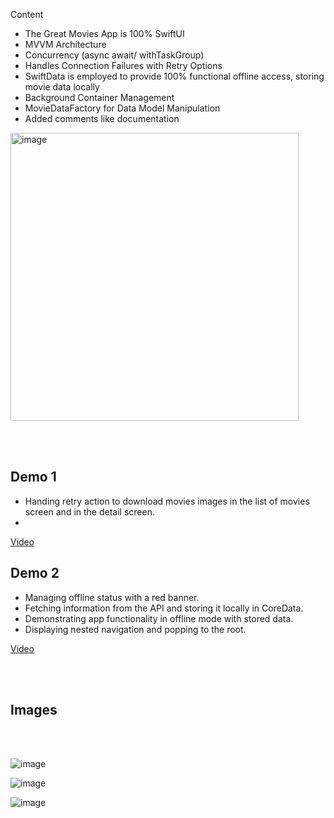 Content

- The Great Movies App is 100% SwiftUI
- MVVM Architecture
- Concurrency (async await/ withTaskGroup)
- Handles Connection Failures with Retry Options
- SwiftData is employed to provide 100% functional offline access, storing movie data locally
- Background Container Management
- MovieDataFactory for Data Model Manipulation
- Added comments like documentation
<img width="461" alt="image" src="https://github.com/Alvathor/Great-Movies/assets/6671262/64377d56-872a-4935-9f9f-6727f22a9b76">

<br><br>


## Demo 1
- Handing retry action to download movies images in the list of movies screen and in the detail screen.
- 
[Video](https://youtube.com/shorts/YoB5HFEzXYI?si=Grcb1LRQjtACHpGE)

## Demo 2
- Managing offline status with a red banner.
- Fetching information from the API and storing it locally in CoreData.
- Demonstrating app functionality in offline mode with stored data.
- Displaying nested navigation and popping to the root.



[Video](https://www.youtube.com/watch?v=BW7NF19D7PE)

<br><br>

## Images 
<br><br>



![image](https://github.com/Alvathor/Great-Movies/assets/6671262/5344bd20-ed69-4cab-8379-fefbae5dadf4)


![image](https://github.com/Alvathor/Great-Movies/assets/6671262/f81fe2d8-868d-4e82-96ce-19a3f95f7893)

![image](https://github.com/Alvathor/Great-Movies/assets/6671262/1739ad10-ab1b-4eb8-a7cd-4259466b26e8)





